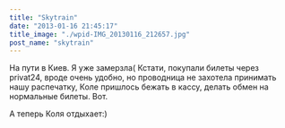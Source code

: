 ```yaml
---
title: "Skytrain"
date: "2013-01-16 21:45:17"
title_image: "./wpid-IMG_20130116_212657.jpg"
post_name: "skytrain"
---
```


На пути в Киев. Я уже замерзла(
Кстати, покупали билеты через privat24, вроде очень удобно, но проводница не захотела принимать нашу распечатку, Коле пришлось бежать в кассу, делать обмен на нормальные билеты. Вот.






А теперь Коля отдыхает:)
